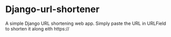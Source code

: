 # Django-url-shortener
A simple Django URL shortening web app.
Simply paste the URL in URLField to shorten it along eith https://
